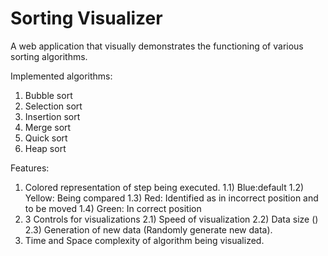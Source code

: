 # Sorting Visualizer

A web application that visually demonstrates the functioning of various sorting algorithms.

Implemented algorithms:
1) Bubble sort
2) Selection sort
3) Insertion sort
4) Merge sort
5) Quick sort
6) Heap sort

Features:
1) Colored representation of step being executed.
  1.1) Blue:default
  1.2) Yellow: Being compared
  1.3) Red: Identified as in incorrect position and to be moved
  1.4) Green: In correct position
2) 3 Controls for visualizations
  2.1) Speed of visualization
  2.2) Data size ()
  2.3) Generation of new data (Randomly generate new data).
4) Time and Space complexity of algorithm being visualized.


